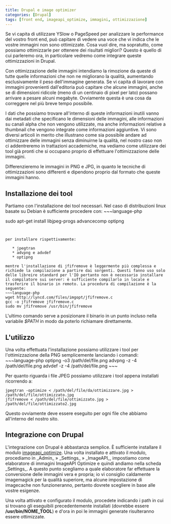 ```yaml
---
title: Drupal e image optimizer
categories: [Drupal]
tags: [front end, imageapi_optimize, immagini, ottimizzazione]
---
```

Se vi capita di utilizzare YSlow o PageSpeed per analizzare le performance del vostro front end, può capitare di vedere una voce che vi indica che le vostre immagini non sono ottimizzate. Cosa vuol dire, ma sopratutto, come possiamo ottimizzarle per ottenere dei risultati migliori? Questo è quello di cui parleremo ora, in particolare vedremo come integrare queste ottimizzazioni in Drupal.
<!--break-->
Con ottimizzazione delle immagini intendiamo la rimozione da queste di tutte quelle informazioni che non ne migliorano la qualità, aumentando esclusivamente il peso dell'immagine generata. Se vi capita di lavorare con immagini provenienti dall'editoria può capitare che alcune immagini, anche se di dimensioni ridicole (meno di un centinaio di pixel per lato) possano arrivare a pesare alcuni megabyte. Ovviamente questa è una cosa da correggere nel più breve tempo possibile.

I dati che possiamo trovare all'interno di queste informazioni inutili vanno dai metadati che specificano le dimensioni delle immagini, alle informazioni su canali alpha che non vengono utilizzate, ma anche informazioni relative a thumbnail che vengono integrate come informazioni aggiuntive. Vi sono diversi articoli in merito che illustrano come sia possibile andare ad ottimizzare delle immagini senza diminuirne la qualità, nel nostro caso non ci addentreremo in trattazioni accademiche, ma vediamo come utilizzare dei tool già pronti che si occupano proprio di effettuare l'ottimizzazione delle immagini.

Differenzieremo le immagini in PNG e JPG, in quanto le tecniche di ottimizzazioni sono differenti e dipendono proprio dal formato che queste immagini hanno.

<h2>Installazione dei tool</h2>
Partiamo con l'installazione dei tool necessari. Nel caso di distribuzioni linux basate su Debian è sufficiente procedere con:
~~~language-php

sudo apt-get install libjpeg-progs advancecomp optipng
~~~


per installare rispettivamente:

   * jpegtran
   * advpng e advdef
   * optipng

mentre l'installazione di jfifremove è leggermente più complessa e richiede la compilazione a partire dai sorgenti. Questi fanno uso solo delle libreire standard per l'IO pertanto non è necessario installare il compilatore sui server: è sufficiente compilarlo in locale e trasferire il binario in remoto. La procedura di compilazione è la seguente:
~~~language-php
wget http://lyncd.com/files/imgopt/jfifremove.c
gcc -o jfifremove jfifremove.c
sudo mv jfifremove /usr/bin/jfifremove
~~~

L'ultimo comando serve a posizionare il binario in un punto incluso nella variabile _$PATH_ in modo da poterlo richiamare direttamente.

<h2>L'utilizzo</h2>
Una volta effettuata l'installazione possiamo utilizzare i tool per l'ottimizzazione della PNG semplicemente lanciando i comandi:
~~~language-php
optipng -o3 /path/del/file.png
advpng -z -4 /path/del/file.png
advdef -z -4 /path/del/file.png
~~~


Per quanto riguarda i file JPEG possiamo utilizzare i tool appena installati ricorrendo a:
~~~language-php
jpegtran -optimize < /path/del/file/da/ottimizzare.jpg > /path/del/file/ottimizzato.jpg
jfifremove < /path/del/file/ottimizzato.jpg > /path/del/file/ottimizzato2.jpg
~~~


Questo ovviamente deve essere eseguito per ogni file che abbiamo all'interno del nostro sito.

<h2>Integrazione con Drupal</h2>
L'integrazione con Drupal è abbastanza semplice. È sufficiente installare il modulo <a href="http://drupal.org/project/imageapi_optimize">imageapi_optimize</a>. Una volta installato e attivato il modulo, procediamo in _Admin_ &raquo; _Settings_ &raquo; _ImageAPI_, impostiamo come elaboratore di immagini ImageAPI Optimize e quindi andiamo nella scheda _Settings_. A questo punto scegliamo a quale elaboratore far effettuare la conversione delle immagini vera e propria; io vi consiglio caldamente imagemagick per la qualità superiore, ma alcune impostazione di imagecache non funzioneranno, pertanto dovrete scegliere in base alle vostre esigenze.

Una volta attivato e configurato il modulo, procedete indicando i path in cui si trovano gli eseguibili precedentemente installati (dovrebbe essere **/usr/bin/NOME_TOOL**) e d'ora in poi le immagini generate risulteranno essere ottimizzate.